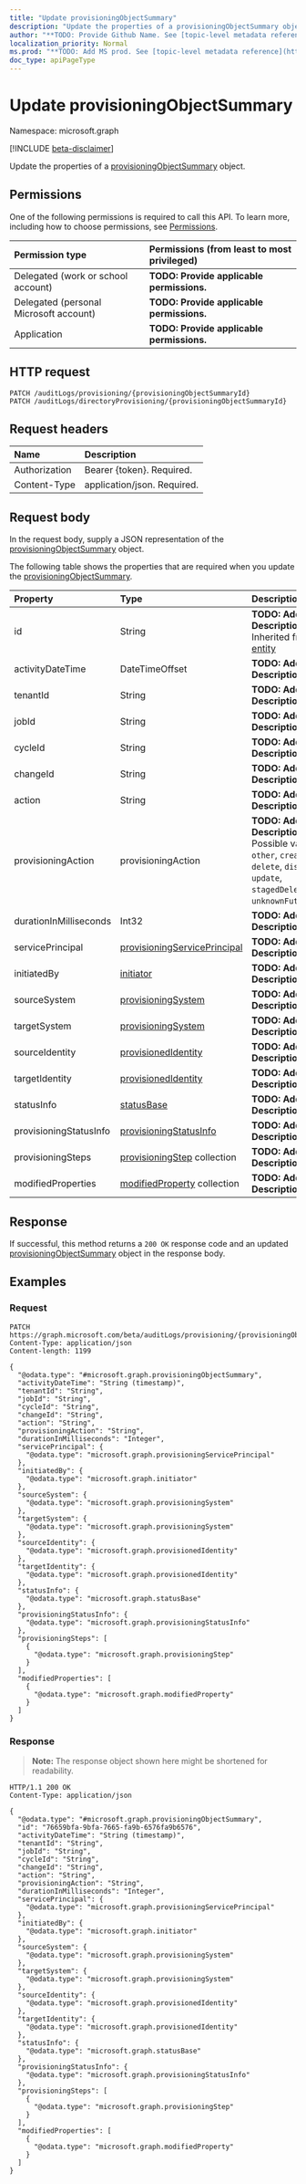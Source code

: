 ```yaml
---
title: "Update provisioningObjectSummary"
description: "Update the properties of a provisioningObjectSummary object."
author: "**TODO: Provide Github Name. See [topic-level metadata reference](https://msgo.azurewebsites.net/add/document/guidelines/metadata.html#topic-level-metadata)**"
localization_priority: Normal
ms.prod: "**TODO: Add MS prod. See [topic-level metadata reference](https://msgo.azurewebsites.net/add/document/guidelines/metadata.html#topic-level-metadata)**"
doc_type: apiPageType
---
```


# Update provisioningObjectSummary
Namespace: microsoft.graph

[!INCLUDE [beta-disclaimer](../../includes/beta-disclaimer.md)]

Update the properties of a [provisioningObjectSummary](../resources/provisioningobjectsummary.md) object.

## Permissions
One of the following permissions is required to call this API. To learn more, including how to choose permissions, see [Permissions](/graph/permissions-reference).

|Permission type|Permissions (from least to most privileged)|
|:---|:---|
|Delegated (work or school account)|**TODO: Provide applicable permissions.**|
|Delegated (personal Microsoft account)|**TODO: Provide applicable permissions.**|
|Application|**TODO: Provide applicable permissions.**|

## HTTP request

<!-- {
  "blockType": "ignored"
}
-->
``` http
PATCH /auditLogs/provisioning/{provisioningObjectSummaryId}
PATCH /auditLogs/directoryProvisioning/{provisioningObjectSummaryId}
```

## Request headers
|Name|Description|
|:---|:---|
|Authorization|Bearer {token}. Required.|
|Content-Type|application/json. Required.|

## Request body
In the request body, supply a JSON representation of the [provisioningObjectSummary](../resources/provisioningobjectsummary.md) object.

The following table shows the properties that are required when you update the [provisioningObjectSummary](../resources/provisioningobjectsummary.md).

|Property|Type|Description|
|:---|:---|:---|
|id|String|**TODO: Add Description** Inherited from [entity](../resources/entity.md)|
|activityDateTime|DateTimeOffset|**TODO: Add Description**|
|tenantId|String|**TODO: Add Description**|
|jobId|String|**TODO: Add Description**|
|cycleId|String|**TODO: Add Description**|
|changeId|String|**TODO: Add Description**|
|action|String|**TODO: Add Description**|
|provisioningAction|provisioningAction|**TODO: Add Description**. Possible values are: `other`, `create`, `delete`, `disable`, `update`, `stagedDelete`, `unknownFutureValue`.|
|durationInMilliseconds|Int32|**TODO: Add Description**|
|servicePrincipal|[provisioningServicePrincipal](../resources/provisioningserviceprincipal.md)|**TODO: Add Description**|
|initiatedBy|[initiator](../resources/initiator.md)|**TODO: Add Description**|
|sourceSystem|[provisioningSystem](../resources/provisioningsystem.md)|**TODO: Add Description**|
|targetSystem|[provisioningSystem](../resources/provisioningsystem.md)|**TODO: Add Description**|
|sourceIdentity|[provisionedIdentity](../resources/provisionedidentity.md)|**TODO: Add Description**|
|targetIdentity|[provisionedIdentity](../resources/provisionedidentity.md)|**TODO: Add Description**|
|statusInfo|[statusBase](../resources/statusbase.md)|**TODO: Add Description**|
|provisioningStatusInfo|[provisioningStatusInfo](../resources/provisioningstatusinfo.md)|**TODO: Add Description**|
|provisioningSteps|[provisioningStep](../resources/provisioningstep.md) collection|**TODO: Add Description**|
|modifiedProperties|[modifiedProperty](../resources/modifiedproperty.md) collection|**TODO: Add Description**|



## Response

If successful, this method returns a `200 OK` response code and an updated [provisioningObjectSummary](../resources/provisioningobjectsummary.md) object in the response body.

## Examples

### Request
<!-- {
  "blockType": "request",
  "name": "update_provisioningobjectsummary"
}
-->
``` http
PATCH https://graph.microsoft.com/beta/auditLogs/provisioning/{provisioningObjectSummaryId}
Content-Type: application/json
Content-length: 1199

{
  "@odata.type": "#microsoft.graph.provisioningObjectSummary",
  "activityDateTime": "String (timestamp)",
  "tenantId": "String",
  "jobId": "String",
  "cycleId": "String",
  "changeId": "String",
  "action": "String",
  "provisioningAction": "String",
  "durationInMilliseconds": "Integer",
  "servicePrincipal": {
    "@odata.type": "microsoft.graph.provisioningServicePrincipal"
  },
  "initiatedBy": {
    "@odata.type": "microsoft.graph.initiator"
  },
  "sourceSystem": {
    "@odata.type": "microsoft.graph.provisioningSystem"
  },
  "targetSystem": {
    "@odata.type": "microsoft.graph.provisioningSystem"
  },
  "sourceIdentity": {
    "@odata.type": "microsoft.graph.provisionedIdentity"
  },
  "targetIdentity": {
    "@odata.type": "microsoft.graph.provisionedIdentity"
  },
  "statusInfo": {
    "@odata.type": "microsoft.graph.statusBase"
  },
  "provisioningStatusInfo": {
    "@odata.type": "microsoft.graph.provisioningStatusInfo"
  },
  "provisioningSteps": [
    {
      "@odata.type": "microsoft.graph.provisioningStep"
    }
  ],
  "modifiedProperties": [
    {
      "@odata.type": "microsoft.graph.modifiedProperty"
    }
  ]
}
```


### Response
>**Note:** The response object shown here might be shortened for readability.
<!-- {
  "blockType": "response",
  "truncated": true
}
-->
``` http
HTTP/1.1 200 OK
Content-Type: application/json

{
  "@odata.type": "#microsoft.graph.provisioningObjectSummary",
  "id": "76659bfa-9bfa-7665-fa9b-6576fa9b6576",
  "activityDateTime": "String (timestamp)",
  "tenantId": "String",
  "jobId": "String",
  "cycleId": "String",
  "changeId": "String",
  "action": "String",
  "provisioningAction": "String",
  "durationInMilliseconds": "Integer",
  "servicePrincipal": {
    "@odata.type": "microsoft.graph.provisioningServicePrincipal"
  },
  "initiatedBy": {
    "@odata.type": "microsoft.graph.initiator"
  },
  "sourceSystem": {
    "@odata.type": "microsoft.graph.provisioningSystem"
  },
  "targetSystem": {
    "@odata.type": "microsoft.graph.provisioningSystem"
  },
  "sourceIdentity": {
    "@odata.type": "microsoft.graph.provisionedIdentity"
  },
  "targetIdentity": {
    "@odata.type": "microsoft.graph.provisionedIdentity"
  },
  "statusInfo": {
    "@odata.type": "microsoft.graph.statusBase"
  },
  "provisioningStatusInfo": {
    "@odata.type": "microsoft.graph.provisioningStatusInfo"
  },
  "provisioningSteps": [
    {
      "@odata.type": "microsoft.graph.provisioningStep"
    }
  ],
  "modifiedProperties": [
    {
      "@odata.type": "microsoft.graph.modifiedProperty"
    }
  ]
}
```


